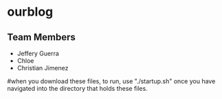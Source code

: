 # ourblog

## Team Members
* Jeffery Guerra
* Chloe
* Christian Jimenez

#when you download these files, to run, use "./startup.sh" once you have navigated into the directory that holds these files.
